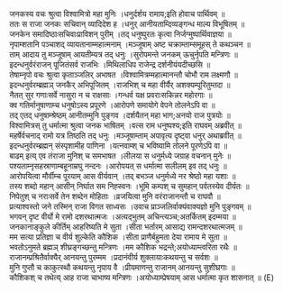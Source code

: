 

  
जनकस्य वचः श्रुत्वा विश्वामित्रो महा मुनिः ।धनुर्दर्शय रामाय;इति होवाच पार्थिवम्  ॥   
ततः स राजा जनकः सचिवान् व्यादिदेश ह ।धनुर् आनीयताम्दिव्यङ्गन्ध माल्य विभूषितम्  ॥   
जनकेन समादिष्ठाःसचिवाःप्राविशन् पुरीम् ।तद् धनुष्पुरतः कृत्वा निर्जग्मुष्पार्थिवाज्ञया  ॥   
नृपाम्शतानि पञ्चाशद् व्यायतानाम्महात्मनाम् ।मञ्जूषाम् अष्ट चक्राम्ताम्समूहस् ते कथञ्चन  ॥   
ताम् आदाय तु मञ्जूषाम् आयतीम्यत्र तद् धनुः ।सुरोपमन्ते जनकम् ऊचुर्नृपति मन्त्रिणः  ॥   
इदन्धनुर्वरंराजन् पूजितंसर्व राजभिः ।मिथिलाधिप राजेन्द्र दर्शनीयंयदीच्छसि  ॥   
तेषाम्नृपो वचः श्रुत्वा कृताञ्जलिर् अभाषत ।विश्वामित्रम्महात्मानन्तौ चोभौ राम लक्ष्मणौ  ॥   
इदन्धनुर्वरम्ब्रह्मञ् जनकैर् अभिपूजितम् ।राजभिश् च महा वीर्यैर् अशक्यम्पूरितुम्तदा  ॥   
नैतत् सुर गणाःसर्वे नासुरा न च राक्षसाः ।गन्धर्व यक्ष प्रवराःसकिन्नर महोरगाः  ॥   
क्व गतिर्मानुषाणाम्च धनुषोऽस्य प्रपूरणे ।आरोपणे समायोगे वेपने तोलनेऽपि वा  ॥   
तद् एतद् धनुषाम्श्रेष्ठम् आनीतम्मुनि पुङ्गव ।दर्शयैतन् महा भाग;अनयो राज पुत्रयोः  ॥   
विश्वामित्रस् तु धर्मात्मा श्रुत्वा जनक भाषितम् ।वत्स राम धनुष्पश्य;इति राघवम् अब्रवीत्  ॥   
महर्षेर्वचनाद् रामो यत्र तिष्ठति तद् धनुः ।मञ्जूषाम्ताम् अपावृत्य दृष्ट्वा धनुर् अथाब्रवीत्  ॥   
इदन्धनुर्वरम्ब्रह्मन् संस्पृशामीह पाणिना ।यत्नवाम्श् च भविष्यामि तोलने पूरणेऽपि वा  ॥   
बाढम् इत्य् एव तंराजा मुनिश् च समभाषत ।लीलया स धनुर्मध्ये जग्राह वचनान् मुनेः  ॥   
पश्यताम्नृसहस्राणाम्बहूनाम्रघु नन्दनः ।आरोपयत् स धर्मात्मा सलीलम् इव तद् धनुः  ॥   
आरोपयित्वा मौर्वीम्च पूरयाम् आस वीर्यवान् ।तद् बभञ्ज धनुर्मध्ये नर श्रेष्ठो महा यशाः  ॥   
तस्य शब्दो महान् आसीन् निर्घात सम निह्स्वनः ।भूमि कम्पश् च सुमहान् पर्वतस्येव दीर्यतः  ॥   
निपेतुश् च नराःसर्वे तेन शब्देन मोहिताः ।व्रजयित्वा मुनि वरंराजानन्तौ च राघवौ  ॥   
प्रत्याश्वस्तो जने तस्मिन् राजा विगत साध्वसः ।उवाच प्राञ्जलिर्वाक्यंवाक्यज्ञो मुनि पुङ्गवम्  ॥   
भगवन् दृष्ट वीर्यो मे रामो दशरथात्मजः ।अत्यद्भुतम् अचिन्त्यञ्च;अतर्कितम् इदम्मया  ॥   
जनकानाङ्कुले कीर्तिम् आहरिष्यति मे सुता ।सीता भर्तारम् आसाद्य रामन्दशरथात्मजम्  ॥   
मम सत्या प्रतिज्ञा च वीर्य शुल्केति कौशिक ।सीता प्राणैर्बहुमता देया रामाय मे सुता  ॥   
भवतोऽनुमते ब्रह्मञ् शीघ्रङ्गच्छन्तु मन्त्रिणः ।मम कौशिक भद्रन्ते;अयोध्याम्त्वरिता रथैः  ॥   
राजानम्प्रश्रितैर्वाक्यैर् आनयन्तु पुरम्मम ।प्रदानंवीर्य शुक्लायाःकथयन्तु च सर्वशः  ॥   
मुनि गुप्तौ च काकुत्स्थौ कथयन्तु नृपाय वै ।प्रीयमाणन्तु राजानम् आनयन्तु सुशीघ्रगाः  ॥   
कौशिकश् च तथेत्य् आह राजा चाभाष्य मन्त्रिणः ।अयोध्याम्प्रेषयाम् आस धर्मात्मा कृत शासनात्  ॥ (E)  
